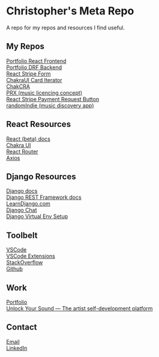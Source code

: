 # Christopher's Meta Repo

A repo for my repos and resources I find useful.

## My Repos

[Portfolio React Frontend](https://github.com/carvalhochris/christopher) \
[Portfolio DRF Backend](https://github.com/carvalhochris/portfolio-DRF) \
[React Stripe Form](https://github.com/carvalhochris/react-stripe-form-example) \
[ChakraUI Card Iterator](https://github.com/carvalhochris/chakra-card-iterator) \
[ChakCRA](https://github.com/carvalhochris/chakCRA) \
[PRX (music licencing concept)](https://github.com/carvalhochris/prx-api) \
[React Stripe Payment Request Button](https://github.com/carvalhochris/react-payment-request) \
[randomIndie (music discovery app)](https://github.com/carvalhochris/random-indie)

## React Resources

[React (beta) docs](https://beta.reactjs.org/) \
[Chakra UI](https://chakra-ui.com/) \
[React Router](https://reactrouter.com/) \
[Axios](https://www.npmjs.com/package/axios)

## Django Resources

[Django docs](https://docs.djangoproject.com/en/4.1/) \
[Django REST Framework docs](https://www.django-rest-framework.org/) \
[LearnDjango.com](https://learndjango.com/) \
[Django Chat](https://djangochat.com/) \
[Django Virtual Env Setup](https://www.javatpoint.com/django-virtual-environment-setup#:~:text=The%20virtual%20environment%20is%20an,create%20an%20isolated%20Python%20environment.)

<!-- ### Django Chat
### Log Rocket
### Javascript Jabber -->


## Toolbelt

[VSCode](https://code.visualstudio.com/) \
[VSCode Extensions](https://code.visualstudio.com/docs/editor/extension-gallery) \
[StackOverflow](https://stackoverflow.com/) \
[Github](https://github.com/)

## Work

[Portfolio](https://www.christophercarvalho.com/) \
[Unlock Your Sound — The artist self-development platform](https://unlockyoursound.com/)

<!-- ## Music -->

## Contact

[Email](mailto:chris@unlockyoursound.com) \
[LinkedIn](https://www.linkedin.com/in/christopher-carvalho-music/)
